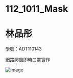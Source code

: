 # 112_1011_Mask

# 林品彤

學號：ADT110143

網路爬蟲即時口罩實作

![image](https://github.com/ADT110143/112_1011_Mask/blob/main/%E5%8F%A3%E7%BD%A91011.ipynb)
